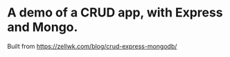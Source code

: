 # A demo of a CRUD app, with Express and Mongo.

Built from https://zellwk.com/blog/crud-express-mongodb/
